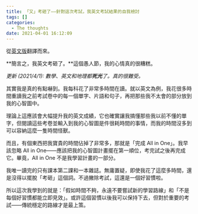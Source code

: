 ```yaml
---
title: 「又」考砸了——針對這次考試，我英文考試結果的自我檢討
tags: []
categories:
  - The thoughts
date: 2021-04-01 16:12:09
---
```


從[英文版](/english-self-criticism)翻譯而來。

**簡言之，我英文考砸了。**這個愚人節，我的心情真的很糟糕。

<!-- more -->

_更新 (2021/4/1): 數學、英文和地理都**死光**了。真的很難受。_

其實我是真的有點嚇到。我每科花了非常多時間在讀。就以英文為例，我花很多時間重讀我之前考試卷中的每一個單字、片語和句子，再把那些我不太會的部分放到我的心智圖中。

理論上這應該會大幅提升我的英文成績，它也確實讓我搞懂那些我以前不懂的單字，但閱讀這些考卷並輸入到我的心智圖是件很耗時間的事情，而我的時間沒多到可以容納這麼一隻時間怪獸。

而且，有個東西把我寶貴的時間佔掉了非常多，那就是「完成 All in One」。我早該忽略 All in One——應該把我的心智圖計畫擺在第一順位，考完試之後再完成它。畢竟，All in One 不是我學習計畫的一部分。

我唯一讀完的只有課本第二課和一本雜誌。無庸置疑，即使我花了這麼多時間，還是沒得以擺脫「考砸」這個詞。不過撇除考試，這還是一個好習慣啦。

所以這次我學到的就是：「假如時間不夠，永遠不要嘗試新的學習路線」和「不是每個好習慣都能立即見效」。或許這個習慣以後我可以保持下去，但對於重要的考試——傳統穩定的路線才是最上策。
